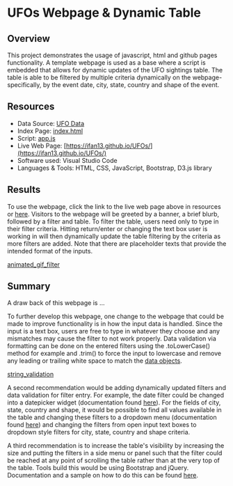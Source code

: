 # UFOs Webpage & Dynamic Table

## Overview

This project demonstrates the usage of javascript, html and github pages functionality. A template webpage is used as a base where a script is embedded that allows for dynamic updates of the UFO sightings table. The table is able to be filtered by multiple criteria dynamically on the webpage- specifically, by the event date, city, state, country and shape of the event.

## Resources

* Data Source: [UFO Data](/static/js/data.js)
* Index Page: [index.html](index.html)
* Script: [app.js](/static/js/ufo_starterCode.js)
* Live Web Page: [https://ifan13.github.io/UFOs/](https://ifan13.github.io/UFOs/)
* Software used: Visual Studio Code
* Languages & Tools: HTML, CSS, JavaScript, Bootstrap, D3.js library

## Results

To use the webpage, click the link to the live web page above in resources or [here](https://ifan13.gihub.io/UFOs/). Visitors to the webpage will be greeted by a banner, a brief blurb, followed by a filter and table. To filter the table, users need only to type in their filter criteria. Hitting return/enter or changing the text box user is working in will then dynamically update the table filtering by the criteria as more filters are added. Note that there are placeholder texts that provide the intended format of the inputs.

[animated_gif_filter](/Resources/filter_table.gif)

## Summary

A draw back of this webpage is ...

To further develop this webpage, one change to the webpage that could be made to improve functionality is in how the input data is handled. Since the input is a text box, users are free to type in whatever they choose and any mismatches may cause the filter to not work properly. Data validation via formatting can be done on the entered filters using the .toLowerCase() method for example and .trim() to force the input to lowercase and remove any leading or trailing white space to match the [data objects](/static/js/data.js).

[string_validation](/Resources/data_validation_by_string_manip.png)

A second recommendation would be adding dynamically updated filters and data validation for filter entry. For example, the date filter could be changed into a datepicker widget (documentation found [here](https://bootstrap-datepicker.readthedocs.io/en/latest/)). For the fields of city, state, country and shape, it would be possible to find all values available in the table and changing these filters to a dropdown menu (documentation found [here](https://getbootstrap.com/docs/5.0/components/dropdowns/)) and changing the filters from open input text boxes to dropdown style filters for city, state, country and shape criteria.

A third recommendation is to increase the table's visibility by increasing the size and putting the filters in a side menu or panel such that the filter could be reached at any point of scrolling the table rather than at the very top of the table. Tools build this would be using Bootstrap and jQuery. Documentation and a sample on how to do this can be found [here](https://www.jqueryscript.net/menu/Sliding-Side-Menu-Panel-with-jQuery-Bootstrap-BootSideMenu.html).
